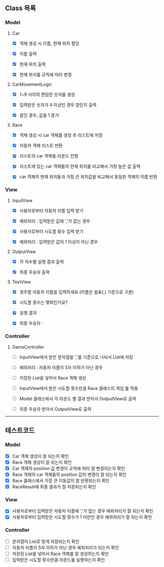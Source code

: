 ## Class 목록

### Model

1. Car
    - [x] 객체 생성 시 이름, 현재 위치 할당
    - [x] 이름 출력
    - [x] 현재 위치 출력
    - [x] 현재 위치를 규칙에 따라 변경


2. CarMovementLogic
    - [x] 1~9 사이의 랜덤한 숫자를 생성
    - [x] 입력받은 숫자가 4 이상인 경우 참인지 출력
    - [x] 참인 경우, 값을 1 증가


3. Race
    - [x] 객체 생성 시 car 객체를 생성 후 리스트에 저장
    - [x] 자동차 객체 리스트 반환
    - [x] 리스트의 car 객체들 라운드 진행
    - [x] 리스트에 있는 car 객체들의 현재 위치를 비교해서 가장 높은 값 출력
    - [x] car 객체의 현재 위치들과 가장 큰 위치값을 비교해서 동일한 객체의 이름 반환


### View

1. InputView
    - [x] 사용자로부터 자동차 이름 입력 받기
    - [x] 예외처리 : 입력받은 값에 ','가 없는 경우
    - [x] 사용자로부터 시도할 횟수 입력 받기
    - [x] 예외처리 : 입력받은 값이 1 이상이 아닌 경우


2. OutputView
    - [x] 각 차수별 실행 결과 출력
    - [x] 최종 우승자 출력


3. TextView
    - [x] 경주할 자동차 이름을 입력하세요.(이름은 쉼표(,) 기준으로 구분)
    - [x] 시도할 횟수는 몇회인가요?
    - [x] 실행 결과
    - [x] 최종 우승자 : 


### Controller

1. GameController
    - [ ] InputView에서 받은 문자열을 ','를 기준으로 나눠서 List<String>에 저장
    - [ ] 예외처리 : 자동차 이름이 5자 이하가 아닌 경우
    - [ ] 저장된 List<String>을 넣어서 Race 객체 생성
    - [ ] InputView에서 받은 시도할 횟수만큼 Race 클래스의 게임 룰 적용
    - [ ] Model 클래스에서 각 라운드 별 결과 받아서 OutputView로 출력
    - [ ] 최종 우승자 받아서 OutputView로 출력


---

## 테스트코드

### Model

- [x] Car 객체 생성이 잘 되는지 확인
- [x] Race 객체 생성이 잘 되는지 확인
- [x] Car 객체의 position 값 변경이 규칙에 따라 잘 변경되는지 확인
- [x] Race 객체의 car 객체들의 position 값이 변경이 잘 되는지 확인
- [x] Race 클래스에서 가장 큰 이동값이 잘 반환되는지 확인
- [x] RaceResult에 최종 결과가 잘 저장되는지 확인

### View

- [x] 사용자로부터 입력받은 자동차 이름에 ','가 없는 경우 예외처리가 잘 되는지 확인
- [x] 사용자로부터 입력받은 시도할 횟수가 1 미만인 경우 예외처리가 잘 되는지 확인

### Controller
- [ ] 문자열이 List<String>로 맞게 저장되는지 확인
- [ ] 자동차 이름이 5자 이하가 아닌 경우 예외처리가 되는지 확인
- [ ] 저장된 List<String>을 넣어서 Race 객체를 잘 생성하는지 확인
- [ ] 입력받은 시도할 횟수만큼 라운드를 실행하는지 확인
